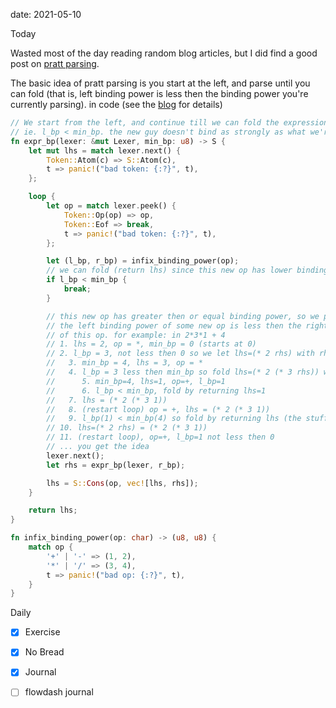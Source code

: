 date: 2021-05-10


Today

Wasted most of the day reading random blog articles, but I did find a good post on [pratt parsing](https://matklad.github.io/2020/04/13/simple-but-powerful-pratt-parsing.html).

The basic idea of pratt parsing is you start at the left, and parse until you can fold (that is, left binding power is less then the binding power you're currently parsing). in code (see the [blog](https://matklad.github.io/2020/04/13/simple-but-powerful-pratt-parsing.html) for details)

```rust
// We start from the left, and continue till we can fold the expression,
// ie. l_bp < min_bp. the new guy doesn't bind as strongly as what we're on.
fn expr_bp(lexer: &mut Lexer, min_bp: u8) -> S {
    let mut lhs = match lexer.next() {
        Token::Atom(c) => S::Atom(c),
        t => panic!("bad token: {:?}", t),
    };

    loop {
        let op = match lexer.peek() {
            Token::Op(op) => op,
            Token::Eof => break,
            t => panic!("bad token: {:?}", t),
        };

        let (l_bp, r_bp) = infix_binding_power(op);
        // we can fold (return lhs) since this new op has lower binding power
        if l_bp < min_bp {
            break;
        }

        // this new op has greater then or equal binding power, so we parse till
        // the left binding power of some new op is less then the right binding power
        // of this op. for example: in 2*3*1 + 4
        // 1. lhs = 2, op = *, min_bp = 0 (starts at 0)
        // 2. l_bp = 3, not less then 0 so we let lhs=(* 2 rhs) with rhs=expr_bp(r_bp)
        //   3. min_bp = 4, lhs = 3, op = *
        //   4. l_bp = 3 less then min_bp so fold lhs=(* 2 (* 3 rhs)) with rhs=expr_bp(r_bp)
        //      5. min_bp=4, lhs=1, op=+, l_bp=1
        //      6. l_bp < min_bp, fold by returning lhs=1
        //   7. lhs = (* 2 (* 3 1))
        //   8. (restart loop) op = +, lhs = (* 2 (* 3 1))
        //   9. l_bp(1) < min_bp(4) so fold by returning lhs (the stuff we've parsed)
        // 10. lhs=(* 2 rhs) = (* 2 (* 3 1))
        // 11. (restart loop), op=+, l_bp=1 not less then 0
        // ... you get the idea
        lexer.next();
        let rhs = expr_bp(lexer, r_bp);

        lhs = S::Cons(op, vec![lhs, rhs]);
    }

    return lhs;
}

fn infix_binding_power(op: char) -> (u8, u8) {
    match op {
        '+' | '-' => (1, 2),
        '*' | '/' => (3, 4),
        t => panic!("bad op: {:?}", t),
    }
}
```


Daily
- [x] Exercise
- [x] No Bread
- [x] Journal
- [ ] flowdash journal

